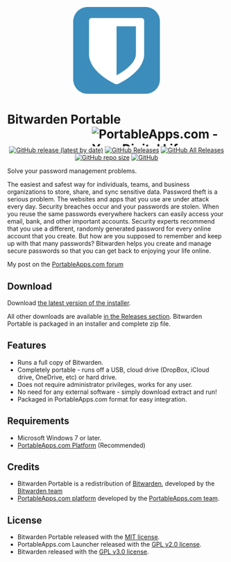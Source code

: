 <p align="center">
	<img src="./BitwardenPortable/App/AppInfo/appicon_256.png" alt="Bitwarden logo" width="200" />
</p>

# Bitwarden Portable<a href="https://portableapps.com/"><img src="https://cdn.portableapps.com/portableapps.com_1546.png" width="309" height="45" alt="PortableApps.com - Your Digital Life, Anywhere" title="PortableApps.com - Your Digital Life, Anywhere" align="right"></a>

<p align="center">
	<a href="https://github.com/Makazzz/BitwardenPortable/releases/latest"><img alt="GitHub release (latest by date)" src="https://img.shields.io/github/v/release/Makazzz/BitwardenPortable?color=0cf&logo=Electron"></a>
	<a href="https://github.com/Makazzz/BitwardenPortable/releases/latest"><img alt="GitHub Releases" src="https://img.shields.io/github/downloads/Makazzz/BitwardenPortable/latest/total?color=blue"></a>
	<a href="https://github.com/Makazzz/BitwardenPortable/releases"><img alt="GitHub All Releases" src="https://img.shields.io/github/downloads/Makazzz/BitwardenPortable/total?color=0cf"></a>
	<a href="https://github.com/Makazzz/BitwardenPortable"><img alt="GitHub repo size" src="https://img.shields.io/github/repo-size/Makazzz/BitwardenPortable?color=blue"></a>
	<a href="https://raw.githubusercontent.com/Makazzz/BitwardenPortable/master/LICENSE"><img alt="GitHub" src="https://img.shields.io/github/license/Makazzz/BitwardenPortable?color=0cf"></a>
</p>

Solve your password management problems.

The easiest and safest way for individuals, teams, and business organizations to store, share, and sync sensitive data. Password theft is a serious problem. The websites and apps that you use are under attack every day. Security breaches occur and your passwords are stolen. When you reuse the same passwords everywhere hackers can easily access your email, bank, and other important accounts. Security experts recommend that you use a different, randomly generated password for every online account that you create. But how are you supposed to remember and keep up with that many passwords? Bitwarden helps you create and manage secure passwords so that you can get back to enjoying your life online.

My post on the [PortableApps.com forum](https://PortableApps.com/node/60518)

## Download

Download [the latest version of the installer][D1].

All other downloads are available [in the Releases section][D2]. Bitwarden Portable
is packaged in an installer and complete zip file.

[D1]: https://github.com/Makazzz/BitwardenPortable/releases/latest
[D2]: https://github.com/Makazzz/BitwardenPortable/releases

## Features

*	Runs a full copy of Bitwarden.
*	Completely portable - runs off a USB, cloud drive (DropBox, iCloud drive, OneDrive, etc) or hard drive.
*	Does not require administrator privileges, works for any user.
*	No need for any external software - simply download extract and run!
*	Packaged in PortableApps.com format for easy integration.

## Requirements

*	Microsoft Windows 7 or later.
*	[PortableApps.com Platform](https://PortableApps.com/download) (Recommended)

## Credits

*	Bitwarden Portable is a redistribution of [Bitwarden](https://bitwarden.com/), developed by the [Bitwarden team](https://github.com/bitwarden)
*	[PortableApps.com platform](https://PortableApps.com/download) developed by the [PortableApps.com team](https://PortableApps.com).

## License

*	Bitwarden Portable released with the [MIT license](https://raw.githubusercontent.com/Makazzz/BitwardenPortable/master/LICENSE).
*	PortableApps.com Launcher released with the [GPL v2.0 license](https://raw.githubusercontent.com/Makazzz/BitwardenPortable/master/BitwardenPortable/Other/Source/LauncherLicense.txt).
*	Bitwarden released with the [GPL v3.0 license](https://raw.githubusercontent.com/bitwarden/desktop/master/LICENSE.txt).
